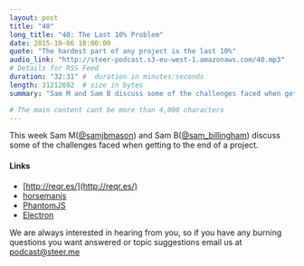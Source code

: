 ```yaml
---
layout: post
title: "40"
long_title: "40: The Last 10% Problem"
date: 2015-10-06 10:00:00
quote: "The hardest part of any project is the last 10%"
audio_link: "http://steer-podcast.s3-eu-west-1.amazonaws.com/40.mp3"
# Details for RSS Feed
duration: "32:31" #  duration in minutes:seconds
length: 31212692  # size in bytes
summary: "Sam M and Sam B discuss some of the challenges faced when getting to the end of a project."

# The main content cant be more than 4,000 characters
---
```

This week Sam M([@samjbmason](https://twitter.com/samjbmason)) and Sam B([@sam_billingham](https://twitter.com/sam_billingham)) discuss some of the challenges faced when getting to the end of a project.

#### Links
- [http://reqr.es/](http://reqr.es/)
- [horsemanjs](http://www.horsemanjs.org/)
- [PhantomJS](http://www.horsemanjs.org/)
- [Electron](http://electron.atom.io/)

We are always interested in hearing from you, so if you have any burning questions you want answered or topic suggestions email us at [podcast@steer.me](mailto:podcast@steer.me)
